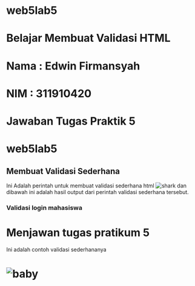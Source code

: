 # web5lab5
# Belajar Membuat Validasi HTML
# Nama : Edwin Firmansyah
# NIM  : 311910420
# Jawaban Tugas Praktik 5
# web5lab5
## Membuat Validasi Sederhana
Ini Adalah perintah untuk membuat validasi sederhana html
![shark](https://user-images.githubusercontent.com/77254428/116674047-5804d180-a9ce-11eb-8922-2864d4c1b901.png)
dan dibawah ini adalah hasil output dari perintah validasi sederhana tersebut.

### Validasi login mahasiswa
# Menjawan tugas pratikum 5 
 Ini adalah contoh validasi sederhananya
# ![baby](https://user-images.githubusercontent.com/77254428/116673637-d9a82f80-a9cd-11eb-99a0-e25de3bd72c9.png)

